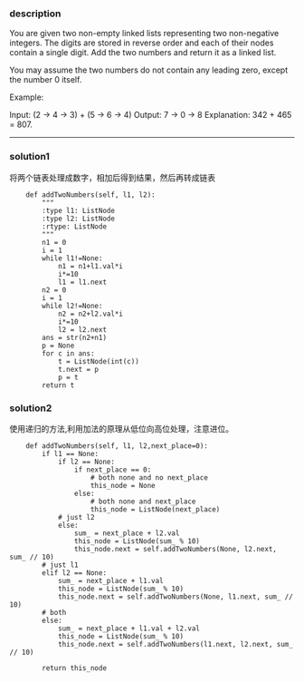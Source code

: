 ### description
You are given two non-empty linked lists representing two non-negative integers. The digits are stored in reverse order and each of their nodes contain a single digit. Add the two numbers and return it as a linked list.

You may assume the two numbers do not contain any leading zero, except the number 0 itself.

Example:

Input: (2 -> 4 -> 3) + (5 -> 6 -> 4)
Output: 7 -> 0 -> 8
Explanation: 342 + 465 = 807.

******
### solution1
将两个链表处理成数字，相加后得到结果，然后再转成链表
```
    def addTwoNumbers(self, l1, l2):
        """
        :type l1: ListNode
        :type l2: ListNode
        :rtype: ListNode
        """
        n1 = 0
        i = 1
        while l1!=None:
            n1 = n1+l1.val*i
            i*=10
            l1 = l1.next
        n2 = 0
        i = 1
        while l2!=None:
            n2 = n2+l2.val*i
            i*=10
            l2 = l2.next
        ans = str(n2+n1)
        p = None
        for c in ans:
            t = ListNode(int(c))
            t.next = p
            p = t
        return t
```
### solution2
使用递归的方法,利用加法的原理从低位向高位处理，注意进位。

```
    def addTwoNumbers(self, l1, l2,next_place=0):
        if l1 == None:
            if l2 == None:
                if next_place == 0:
                    # both none and no next_place
                    this_node = None
                else:
                    # both none and next_place
                    this_node = ListNode(next_place)
            # just l2
            else:
                sum_ = next_place + l2.val
                this_node = ListNode(sum_ % 10)
                this_node.next = self.addTwoNumbers(None, l2.next, sum_ // 10)
        # just l1
        elif l2 == None:
            sum_ = next_place + l1.val
            this_node = ListNode(sum_ % 10)
            this_node.next = self.addTwoNumbers(None, l1.next, sum_ // 10)
        # both
        else:
            sum_ = next_place + l1.val + l2.val
            this_node = ListNode(sum_ % 10)
            this_node.next = self.addTwoNumbers(l1.next, l2.next, sum_ // 10)
            
        return this_node
```
